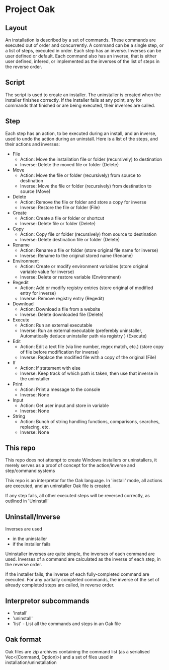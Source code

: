 # Project Oak

## Layout

An installation is described by a set of commands. These commands are executed out of order and concurrently.
A command can be a single step, or a list of steps, executed in order. Each step has an inverse. Inverses can be
user defined or default. Each command also has an inverse, that is either user defined, infered, or implemented as the inverses
of the list of steps in the reverse order.

## Script

The script is used to create an installer. The uninstaller is created when the installer finishes correctly.
If the installer fails at any point, any for commands that finished or are being executed, their inverses are called.

## Step

Each step has an action, to be executed during an install, and an inverse, used to undo the action during an uninstall.
Here is a list of the steps, and their actions and inverses:

- File
    - Action: Move the installation file or folder (recursively) to destination
    - Inverse: Delete the moved file or folder (Delete)
- Move
    - Action: Move the file or folder (recursively) from source to destination
    - Inverse: Move the file or folder (recursively) from destination to source (Move)
- Delete
    - Action: Remove the file or folder and store a copy for inverse
    - Inverse: Restore the file or folder (File)
- Create
    - Action: Create a file or folder or shortcut
    - Inverse: Delete file or folder (Delete)
- Copy 
    - Action: Copy file or folder (recursively) from source to destination
    - Inverse: Delete destination file or folder (Delete)
- Rename
    - Action: Rename a file or folder (store original file name for inverse)
    - Inverse: Rename to the original stored name (Rename)
- Environment
    - Action: Create or modify environment variables (store original variable value for inverse)
    - Inverse: Delete or restore variable (Environment)
- Regedit
    - Action: Add or modify registry entries (store original of modified entry for inverse)
    - Inverse: Remove registry entry (Regedit)
- Download
    - Action: Download a file from a website
    - Inverse: Delete downloaded file (Delete)
- Execute
    - Action: Run an external executable
    - Inverse: Run an external executable (preferebly uninstaller, Automatically deduce uninstaller path via registry ) (Execute)
- Edit
    - Action: Edit a text file (via line number, regex match, etc.) (store copy of file before modification for inverse)
    - Inverse: Replace the modified file with a copy of the original (File)
- If 
    - Action: If statement with else
    - Inverse: Keep track of which path is taken, then use that inverse in the uninstaller
- Print
    - Action: Print a message to the console
    - Inverse: None
- Input
    - Action: Get user input and store in variable
    - Inverse: None
- String
    - Action: Bunch of string handling functions, comparisons, searches, replacing, etc.
    - Inverse: None
    
## This repo

This repo does not attempt to create Windows installers or uninstallers, it merely serves as a proof of concept for the action/inverse and step/command systems

This repo is an interpretor for the Oak language. In 'install' mode, all actions are executed, and an uninstaller Oak file is created. 

If any step fails, all other executed steps will be reversed correctly, as outlined in 'Uninstall'

## Uninstall/Inverse

Inverses are used

- in the uninstaller
- if the installer fails

Uninstaller inverses are quite simple, the inverses of each command are used. 
Inverses of a command are calculated as the inverse of each step, in the reverse order.

If the installer fails, the inverse of each fully-completed command are executed. 
For any partially completed commands, the inverse of the set of already completed steps are called, in reverse order.

## Interpretor subcommands

- 'install'
- 'uninstall'
- 'list' - List all the commands and steps in an Oak file

## Oak format

Oak files are zip archives containing the command list (as a serialised Vec<(Command, Option<Command>)>) and a set of files used in installation/uninstallation